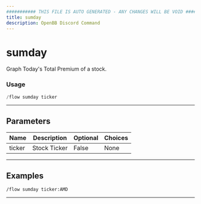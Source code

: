 ```yaml
---
########### THIS FILE IS AUTO GENERATED - ANY CHANGES WILL BE VOID ###########
title: sumday
description: OpenBB Discord Command
---
```


# sumday

Graph Today's Total Premium of a stock.

### Usage

```python wordwrap
/flow sumday ticker
```

---

## Parameters

| Name | Description | Optional | Choices |
| ---- | ----------- | -------- | ------- |
| ticker | Stock Ticker | False | None |


---

## Examples

```
/flow sumday ticker:AMD
```

---
